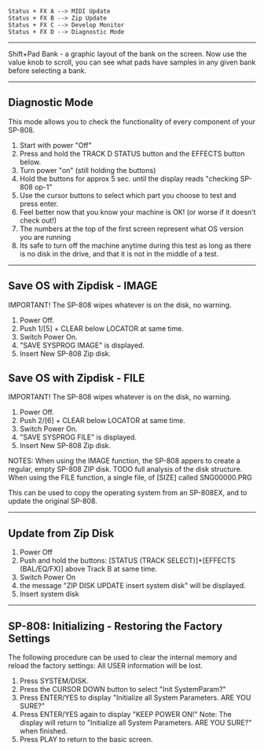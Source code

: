 ```
Status + FX A --> MIDI Update
Status + FX B --> Zip Update
Status + FX C --> Develop Monitor
Status + FX D --> Diagnostic Mode
```
---

Shift+Pad Bank - a graphic layout of the bank on the screen. 
Now use the value knob to scroll, you can see what pads have samples in any given bank before selecting a bank.

---

## Diagnostic Mode

This mode allows you to check the functionality of every component of your SP-808.
1. Start with power "Off"
2. Press and hold the TRACK D STATUS button and the EFFECTS button below.
3. Turn power "on" (still holding the buttons)
4. Hold the buttons for approx 5 sec. until the display reads "checking SP-808 op-1"
5. Use the cursor buttons to select which part you choose to test and press enter.
6. Feel better now that you know your machine is OK! (or worse if it doesn’t check out!)
7. The numbers at the top of the first screen represent what OS version you are running
8. Its safe to turn off the machine anytime during this test as long as there is no disk in the drive,
and that it is not in the middle of a test.

---

## Save OS with Zipdisk - IMAGE

IMPORTANT! The SP-808 wipes whatever is on the disk, no warning.

1. Power Off.
2. Push 1/[5] + CLEAR below LOCATOR at same time.
3. Switch Power On.
4. "SAVE SYSPROG IMAGE" is displayed.
5. Insert New SP-808 Zip disk.

## Save OS with Zipdisk - FILE

IMPORTANT! The SP-808 wipes whatever is on the disk, no warning.

1. Power Off.
2. Push 2/[6] + CLEAR below LOCATOR at same time.
3. Switch Power On.
4. "SAVE SYSPROG FILE" is displayed.
5. Insert New SP-808 Zip disk.

NOTES: When using the IMAGE function, the SP-808 appers to create a regular, empty SP-808 ZIP disk. TODO full analysis of the disk structure.
When using the FILE function, a single file, of [SIZE] called SNG00000.PRG

This can be used to copy the operating system from an SP-808EX, and to update
the original SP-808.

---

## Update from Zip Disk

1. Power Off
2. Push and hold the buttons: [STATUS (TRACK SELECT)]+[EFFECTS (BAL/EQ/FX)] above Track B at same time.
3. Switch Power On
4. the message "ZIP DISK UPDATE insert system disk" will be displayed.
5. Insert system disk

---

## SP-808: Initializing - Restoring the Factory Settings

The following procedure can be used to clear the internal memory and reload the factory settings:
All USER information will be lost.

1. Press SYSTEM/DISK.
2. Press the CURSOR DOWN button to select "Init SystemParam?"
3. Press ENTER/YES to display "Initialize all System Parameters. ARE YOU SURE?"
4. Press ENTER/YES again to display "KEEP POWER ON!"
Note: The display will return to "Initialize all System Parameters. ARE YOU SURE?" when finished.
5. Press PLAY to return to the basic screen.


